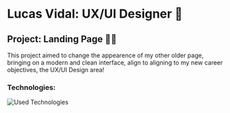 # Lucas Vidal: UX/UI Designer 👾
## Project: Landing Page 👨‍💻

This project aimed to change the appearence of my other older page, bringing on a modern and clean interface, align to aligning to my new career objectives, the UX/UI Design area!

### Technologies:
![Used Technologies](https://www.google.com/url?sa=i&url=https%3A%2F%2Fwww.pikpng.com%2Fpngvi%2FJmwwTT_html-css-and-javascript-logo-html5-css3-js-logo-clipart%2F&psig=AOvVaw0ZPipoaHbAlKyjA_JBLKGc&ust=1626290023271000&source=images&cd=vfe&ved=0CAsQjRxqFwoTCJC-3c7g4PECFQAAAAAdAAAAABAO)

